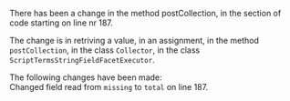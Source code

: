 There has been a change in the method postCollection, in the section of code starting on line nr 187.
  
The change is in retriving a value, in an assignment, in the method ```postCollection```, in the class ```Collector```, in the class ```ScriptTermsStringFieldFacetExecutor```.
  
The following changes have been made:  
Changed field read from ```missing``` to ```total``` on line 187.  

